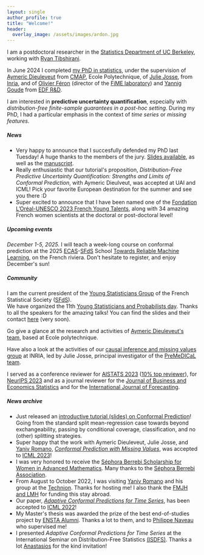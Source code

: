 ```yaml
---
layout: single
author_profile: true
title: "Welcome!"
header:
  overlay_image: /assets/images/ardon.jpg
---
```


I am a postdoctoral researcher in the [Statistics Department of UC Berkeley](https://statistics.berkeley.edu/), working with [Ryan Tibshirani](https://www.stat.berkeley.edu/~ryantibs/).

In June 2024 I completed [my PhD in statistics](http://mzaffran.github.io/assets/files/Zaffran_PhD_Manuscript.pdf), under the supervision of [Aymeric Dieuleveut](http://www.cmap.polytechnique.fr/~aymeric.dieuleveut/) from [CMAP](https://portail.polytechnique.edu/cmap/en), Ecole Polytechnique, of [Julie Josse](http://juliejosse.com/), from [Inria](https://www.inria.fr/en), and of [Olivier Féron](https://www.fime-lab.org/en/feron-olivier/) (director of the [FiME laboratory](https://www.fime-lab.org/en/home/)) and [Yannig Goude](https://www.imo.universite-paris-saclay.fr/~goude/about.html) from [EDF R&D](https://www.edf.fr/en/the-edf-group/who-we-are/activities/research-and-development).

I am interested in **predictive uncertainty quantification**, especially with *distribution-free finite-sample guarantees in a post-hoc setting*. During my PhD, I had a particular emphasis in the context of *time series* or *missing features*.

##### News

- Very happy to announce that I succesfully defended my PhD last Tuesday! A huge thanks to the members of the jury. [Slides available](http://mzaffran.github.io/assets/files/Talks/Zaffran_PhD_defense_handout.pdf), as well as the [manuscript](http://mzaffran.github.io/assets/files/Zaffran_PhD_Manuscript.pdf).
- Really enthusiastic that our tutorial's proposition, *Distribution-Free Predictive Uncertainty Quantification: Strengths and Limits of Conformal Prediction*, with Aymeric Dieulveut, was accepted at UAI and ICML! Pick your favorite European destination for the summer and see you there :D
- Super excited to announce that I have been named one of the [Fondation L’Oréal-UNESCO 2023 French Young Talents](https://www.fondationloreal.com/sites/default/files/2023-10/dpfrance_fwis2023-web.pdf), along with 34 amazing French women scientists at the doctoral or post-doctoral level!

##### Upcoming events

*December 1-5, 2025.* I will teach a week-long course on conformal prediction at the 2025 [ECAS](https://ecas.fenstats.eu/)-[SFdS](https://ecas.fenstats.eu/) School [Towards Reliable Machine Learning](https://www.sfds.asso.fr/fr/ecas_2025/748-home/), on the French riviera. Don't hesitate to register, and enjoy December's sun!  

##### Community

I am the current president of the [Young Statisticians Group](https://www.sfds.asso.fr/en/jeunes_statisticiens/468-les_jeunes_statisticiens/) of the French Statistical Society ([SFdS](https://www.sfds.asso.fr/)).  
We have organized the 11th [Young Statisticians and Probabilists day](https://www.sfds.asso.fr/en/jeunes_statisticiens/manifestations/journees_ysp/564-accueil_ysp/). Thanks to all the speakers for the amazing talks! You can find the slides and their contact [here](https://www.sfds.asso.fr/fr/jeunes_statisticiens/manifestations/journees_ysp/564-accueil_ysp/) (very soon).

Go give a glance at the research and activities of [Aymeric Dieuleveut's team](https://adieuleveutteam.github.io/), based at Ecole polytechnique.

Have also a look at the activities of our [causal inference and missing values group](https://misscausal.gitlabpages.inria.fr/misscausal.gitlab.io/index.html) at INRIA, led by Julie Josse, principal investigator of the [PreMeDICaL team](https://team.inria.fr/premedical/).

I served as a conference reviewer for [AISTATS 2023](https://www.google.com/search?client=firefox-b-d&q=aistats+2023) ([10% top reviewer](http://aistats.org/aistats2023/reviewers.html)), for [NeurIPS 2023](https://nips.cc/) and as a journal reviewer for the [Journal of Business and Economics Statistics](https://www.tandfonline.com/journals/ubes20) and for the [International Journal of Forecasting](https://www.sciencedirect.com/journal/international-journal-of-forecasting).

##### News archive

- Just released an [introductive tutorial (slides) on Conformal Prediction](https://conformalpredictionintro.github.io/)! Going from the standard split mean-regression case towards beyond exchangeability, passing by conditional coverage, classification, and no (other) splitting strategies.
- Super happy that the work with Aymeric Dieuleveut, Julie Josse, and [Yaniv Romano](https://sites.google.com/view/yaniv-romano/), [*Conformal Prediction with Missing Values*](https://arxiv.org/abs/2306.02732), was accepted to [ICML 2023](https://icml.cc/Conferences/2023/)!
- I was very honored to receive the [Séphora Berrebi Scholarship for Women in Advanced Mathematics](https://www.sephoraberrebi.ai/). Many thanks to the [Séphora Berrebi Association](https://www.sephoraberrebi.org/).
- From August to October 2022, I was visiting [Yaniv Romano](https://sites.google.com/view/yaniv-romano/) and his group at the [Technion](https://www.technion.ac.il/en/home-2/). Thanks for hosting me! I also thank the [FMJH and LMH](https://www.fondation-hadamard.fr/en/fmjh-supports/research/junior-scientific-visibility/) for funding this stay abroad.
- Our paper, [*Adaptive Conformal Predictions for Time Series*](https://arxiv.org/abs/2202.07282), has been accepted to [ICML 2022](https://icml.cc/Conferences/2022/)!
- My Master's thesis was awarded the prize of the best end-of-studies project by [ENSTA Alumni](https://www.ensta.org/fr/). Thanks a lot to them, and to [Philippe Naveau](https://www.lsce.ipsl.fr/Phocea/Pisp/visu.php?id=44&uid=naveau) who supervised me!
- I presented *Adaptive Conformal Predictions for Time Series* at the International Seminar on Distribution-Free Statistics [(ISDFS)](https://sites.google.com/view/isdfs/home). Thanks a lot [Anastasios](https://people.eecs.berkeley.edu/~angelopoulos/) for the kind invitation!
